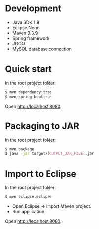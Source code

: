 # Development

* Java SDK 1.8
* Eclipse Neon
* Maven 3.3.9
* Spring framework
* JOOQ
* MySQL database connection

# Quick start

In the root project folder:

```bash
$ mvn dependency:tree
$ mvn spring-boot:run
```

Open [http://localhost:8080](http://localhost:8080).

# Packaging to JAR

In the root project folder:

```bash
$ mvn package
$ java -jar target/[OUTPUT_JAR_FILE].jar
```

# Import to Eclipse

In the root project folder:

```bash
$ mvn eclipse:eclipse
```

* Open Eclipse -> Import Maven project.
* Run application

Open [http://localhost:8080](http://localhost:8080).
